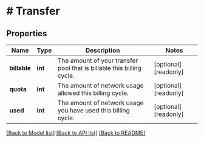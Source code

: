 # # Transfer

## Properties

Name | Type | Description | Notes
------------ | ------------- | ------------- | -------------
**billable** | **int** | The amount of your transfer pool that is billable this billing cycle. | [optional] [readonly]
**quota** | **int** | The amount of network usage allowed this billing cycle. | [optional] [readonly]
**used** | **int** | The amount of network usage you have used this billing cycle. | [optional] [readonly]

[[Back to Model list]](../../README.md#models) [[Back to API list]](../../README.md#endpoints) [[Back to README]](../../README.md)
